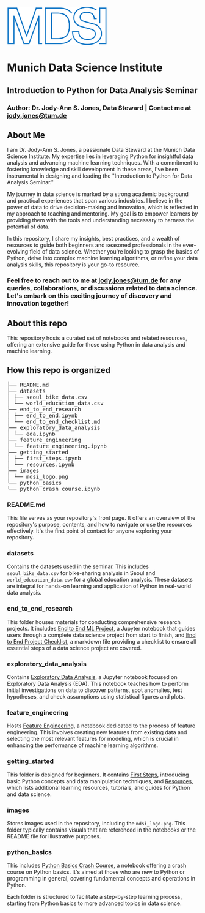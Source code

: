 <p align="left">
  <img width="" height="100" src="images\mdsi_logo.png">
</p>

# Munich Data Science Institute

## Introduction to Python for Data Analysis Seminar

### Author: Dr. Jody-Ann S. Jones, Data Steward | Contact me at jody.jones@tum.de

## About Me

I am Dr. Jody-Ann S. Jones, a passionate Data Steward at the Munich Data Science Institute. My expertise lies in leveraging Python for insightful data analysis and advancing machine learning techniques. With a commitment to fostering knowledge and skill development in these areas, I've been instrumental in designing and leading the "Introduction to Python for Data Analysis Seminar."

My journey in data science is marked by a strong academic background and practical experiences that span various industries. I believe in the power of data to drive decision-making and innovation, which is reflected in my approach to teaching and mentoring. My goal is to empower learners by providing them with the tools and understanding necessary to harness the potential of data.

In this repository, I share my insights, best practices, and a wealth of resources to guide both beginners and seasoned professionals in the ever-evolving field of data science. Whether you're looking to grasp the basics of Python, delve into complex machine learning algorithms, or refine your data analysis skills, this repository is your go-to resource.

### Feel free to reach out to me at jody.jones@tum.de for any queries, collaborations, or discussions related to data science. Let's embark on this exciting journey of discovery and innovation together!

## About this repo

This repository hosts a curated set of notebooks and related resources, offering an extensive guide for those using Python in data analysis and machine learning.

## How this repo is organized

<pre>
├── README.md
├── datasets
│ ├── seoul_bike_data.csv
│ └── world_education_data.csv
├── end_to_end_research
│ ├── end_to_end.ipynb
│ └── end_to_end_checklist.md
├── exploratory_data_analysis
│ └── eda.ipynb
├── feature_engineering
│ └── feature_engineering.ipynb
├── getting_started
│ ├── first_steps.ipynb
│ └── resources.ipynb
├── images
│ └── mdsi_logo.png
└── python_basics
└── python_crash_course.ipynb
</pre>

### README.md

This file serves as your repository's front page. It offers an overview of the repository's purpose, contents, and how to navigate or use the resources effectively. It's the first point of contact for anyone exploring your repository.

### datasets

Contains the datasets used in the seminar. This includes `seoul_bike_data.csv` for bike-sharing analysis in Seoul and `world_education_data.csv` for a global education analysis. These datasets are integral for hands-on learning and application of Python in real-world data analysis.

### end_to_end_research

This folder houses materials for conducting comprehensive research projects. It includes [End to End ML Project](end_to_end_research/end_to_end.ipynb), a Jupyter notebook that guides users through a complete data science project from start to finish, and [End to End Project Checklist](end_to_end_research/end_to_end_checklist.md), a markdown file providing a checklist to ensure all essential steps of a data science project are covered.

### exploratory_data_analysis

Contains [Exploratory Data Analysis](exploratory_data_analysis/eda.ipynb), a Jupyter notebook focused on Exploratory Data Analysis (EDA). This notebook teaches how to perform initial investigations on data to discover patterns, spot anomalies, test hypotheses, and check assumptions using statistical figures and plots.

### feature_engineering

Hosts [Feature Engineering](feature_engineering/feature_engineering.ipynb), a notebook dedicated to the process of feature engineering. This involves creating new features from existing data and selecting the most relevant features for modeling, which is crucial in enhancing the performance of machine learning algorithms.

### getting_started

This folder is designed for beginners. It contains [First Steps](getting_started/first_steps.ipynb), introducing basic Python concepts and data manipulation techniques, and [Resources](getting_started/resources.ipynb), which lists additional learning resources, tutorials, and guides for Python and data science.

### images

Stores images used in the repository, including the `mdsi_logo.png`. This folder typically contains visuals that are referenced in the notebooks or the README file for illustrative purposes.

### python_basics

This includes [Python Basics Crash Course](python_basics/python_crash_course.ipynb), a notebook offering a crash course on Python basics. It's aimed at those who are new to Python or programming in general, covering fundamental concepts and operations in Python.

Each folder is structured to facilitate a step-by-step learning process, starting from Python basics to more advanced topics in data science.
